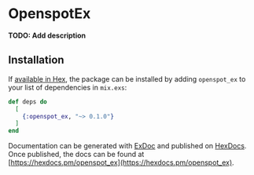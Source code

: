 # OpenspotEx

**TODO: Add description**

## Installation

If [available in Hex](https://hex.pm/docs/publish), the package can be installed
by adding `openspot_ex` to your list of dependencies in `mix.exs`:

```elixir
def deps do
  [
    {:openspot_ex, "~> 0.1.0"}
  ]
end
```

Documentation can be generated with [ExDoc](https://github.com/elixir-lang/ex_doc)
and published on [HexDocs](https://hexdocs.pm). Once published, the docs can
be found at [https://hexdocs.pm/openspot_ex](https://hexdocs.pm/openspot_ex).

